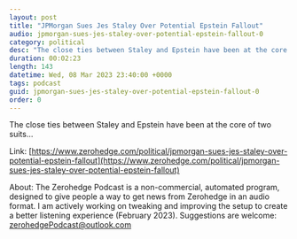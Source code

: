 ```yaml
---
layout: post
title: "JPMorgan Sues Jes Staley Over Potential Epstein Fallout"
audio: jpmorgan-sues-jes-staley-over-potential-epstein-fallout-0
category: political
desc: "The close ties between Staley and Epstein have been at the core of two suits..."
duration: 00:02:23
length: 143
datetime: Wed, 08 Mar 2023 23:40:00 +0000
tags: podcast
guid: jpmorgan-sues-jes-staley-over-potential-epstein-fallout-0
order: 0
---
```

The close ties between Staley and Epstein have been at the core of two suits...

Link: [https://www.zerohedge.com/political/jpmorgan-sues-jes-staley-over-potential-epstein-fallout](https://www.zerohedge.com/political/jpmorgan-sues-jes-staley-over-potential-epstein-fallout)

About: The Zerohedge Podcast is a non-commercial, automated program, designed to give people a way to get news from Zerohedge in an audio format.  I am actively working on tweaking and improving the setup to create a better listening experience (February 2023).  Suggestions are welcome: [zerohedgePodcast@outlook.com](mailto:zerohedgePodcast@outlook.com)